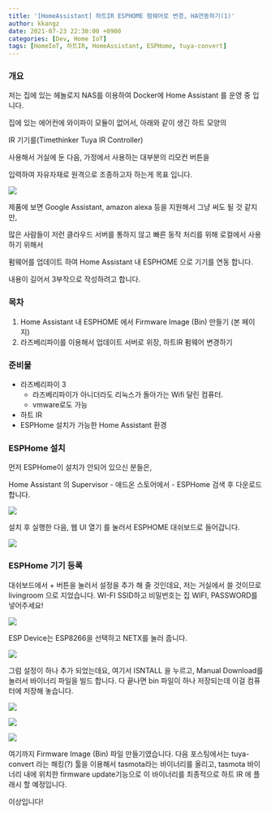 ```yaml
---
title: '[HomeAssistant] 하트IR ESPHOME 펌웨어로 변경, HA연동하기(1)'
author: kkangz
date: 2021-07-23 22:30:00 +0900
categories: [Dev, Home IoT]
tags: [HomeIoT, 하트IR, HomeAssistant, ESPHome, tuya-convert]
---
```


### 개요

저는 집에 있는 헤놀로지 NAS를 이용하여 Docker에 Home Assistant 를 운영 중 입니다.

집에 있는 에어컨에 와이파이 모듈이 없어서, 아래와 같이 생긴 하트 모양의 

IR 기기를(Timethinker Tuya IR Controller)

사용해서 거실에 둔 다음, 가정에서 사용하는 대부분의 리모컨 버튼을 

입력하여 자유자재로 원격으로 조종하고자 하는게 목표 입니다.



![](https://user-images.githubusercontent.com/9496842/126789866-667e2ac7-adfc-445f-a2a4-854ffc4b7a62.png)



제품에 보면 Google Assistant, amazon alexa 등을 지원해서 그냥 써도 될 것 같지만,

많은 사람들이 저런 클라우드 서버를 통하지 않고 빠른 동작 처리를 위해 로컬에서 사용하기 위해서

펌웨어를 업데이트 하여 Home Assistant 내 ESPHOME 으로 기기를 연동 합니다. 



내용이 길어서 3부작으로 작성하려고 합니다.

### 목차

1. Home Assistant 내 ESPHOME 에서 Firmware Image (Bin) 만들기 (본 페이지)
2. 라즈베리파이를 이용해서 업데이트 서버로 위장, 하트IR 펌웨어 변경하기





### 준비물

* 라즈베리파이 3 
   * 라즈베리파이가 아니더라도 리눅스가 돌아가는 Wifi 달린 컴퓨터.
   * vmware로도 가능
* 하트 IR
* ESPHome 설치가 가능한 Home Assistant 환경


### ESPHome 설치


먼저 ESPHome이 설치가 안되어 있으신 분들은, 

Home Assistant 의 Supervisor - 애드온 스토어에서 - ESPHome 검색 후 다운로드 합니다.

![](https://user-images.githubusercontent.com/9496842/126802185-6f84729c-b804-4445-b65e-4bf8f0ddc21a.png)

설치 후 실행한 다음, 웹 UI 열기 를 눌러서 ESPHOME 대쉬보드로 들어갑니다.

![](https://user-images.githubusercontent.com/9496842/126802292-2883e221-8a75-4efb-8a61-235b6a974c80.png)


### ESPHome 기기 등록

대쉬보드에서 + 버튼을 눌러서 설정을 추가 해 줄 것인데요, 저는 거실에서 쓸 것이므로 livingroom 으로 지었습니다.
WI-FI SSID하고 비밀번호는 집 WIFI, PASSWORD를 넣어주세요!

![](https://user-images.githubusercontent.com/9496842/126802391-75317607-30ba-4a94-b5cb-a391a3cbef76.png)

ESP Device는 ESP8266을 선택하고 NETX를 눌러 줍니다.

![](https://user-images.githubusercontent.com/9496842/126802433-c08eae45-ca9c-4bb3-8640-0f92a036981d.png)

그럼 설정이 하나 추가 되었는데요, 여기서 ISNTALL 을 누르고, Manual Download를 눌러서 바이너리 파일을 빌드 합니다.
다 끝나면 bin 파일이 하나 저장되는데 이걸 컴퓨터에 저장해 놓습니다.

![](https://user-images.githubusercontent.com/9496842/126804605-8fb0a65d-5a0a-49f9-93a4-37fc653cfbe1.png)

![](https://user-images.githubusercontent.com/9496842/126804647-e95e98b6-b579-4136-a310-2a82c444c7c5.png)

![](https://user-images.githubusercontent.com/9496842/126804697-c778c9fe-30b3-4570-a87d-9925140a2ff9.png)


여기까지 Firmware Image (Bin) 파일 만들기였습니다.
다음 포스팅에서는 tuya-convert 라는 해킹(?) 툴을 이용해서 tasmota라는 바이너리를 올리고, 
tasmota 바이너리 내에 위치한 firmware update기능으로 이 바이너리를 최종적으로 하트 IR 에 플래시 할 예정입니다.

이상입니다!
